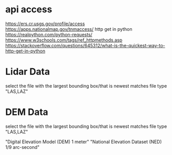 # api access
https://ers.cr.usgs.gov/profile/access
https://apps.nationalmap.gov/tnmaccess/
http get in python
https://realpython.com/python-requests/
https://www.w3schools.com/tags/ref_httpmethods.asp
https://stackoverflow.com/questions/645312/what-is-the-quickest-way-to-http-get-in-python

# Lidar Data
select the file with the largest bounding box/that is newest
matches file type "LAS,LAZ"

# DEM Data
select the file with the largest bounding box/that is newest
matches file type "LAS,LAZ"

"Digital Elevation Model (DEM) 1 meter"
"National Elevation Dataset (NED) 1/9 arc-second"